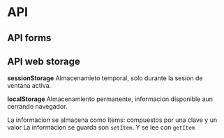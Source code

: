 # API

## API forms



## API web storage

__sessionStorage__
    Almacenamieto temporal, solo durante la sesion de ventana activa.

__localStorage__
    Almacenamiento permanente, informacion disponible aun cerrando navegador.

La informacion se almacena como items: compuestos por una clave y un valor
La informacion se guarda son ```setItem```. Y se lee con ```getItem```



